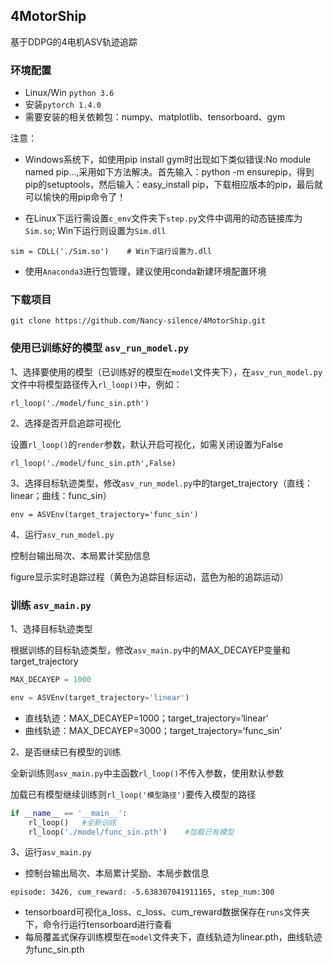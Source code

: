 ## 4MotorShip

基于DDPG的4电机ASV轨迹追踪

### 环境配置

- Linux/Win  `python 3.6`
- 安装`pytorch 1.4.0`
- 需要安装的相关依赖包：numpy、matplotlib、tensorboard、gym

注意：
- Windows系统下，如使用pip install gym时出现如下类似错误:No module named pip...,采用如下方法解决。首先输入：python -m ensurepip，得到pip的setuptools，然后输入：easy_install pip，下载相应版本的pip，最后就可以愉快的用pip命令了！

- 在Linux下运行需设置`c_env`文件夹下`step.py`文件中调用的动态链接库为`Sim.so`; Win下运行则设置为`Sim.dll`
```
sim = CDLL('./Sim.so')    # Win下运行设置为.dll
```
- 使用`Anaconda3`进行包管理，建议使用conda新建环境配置环境
### 下载项目

```
git clone https://github.com/Nancy-silence/4MotorShip.git
```

### 使用已训练好的模型 `asv_run_model.py`

1、选择要使用的模型（已训练好的模型在`model`文件夹下），在`asv_run_model.py`文件中将模型路径传入`rl_loop()`中，例如：

```
rl_loop('./model/func_sin.pth')
```

2、选择是否开启追踪可视化

设置`rl_loop()`的`render`参数，默认开启可视化，如需关闭设置为False

```
rl_loop('./model/func_sin.pth',False)
```

3、选择目标轨迹类型，修改`asv_run_model.py`中的target_trajectory（直线：linear；曲线：func_sin）

```
env = ASVEnv(target_trajectory='func_sin')
```

4、运行`asv_run_model.py`

控制台输出局次、本局累计奖励信息

figure显示实时追踪过程（黄色为追踪目标运动，蓝色为船的追踪运动）

### 训练 `asv_main.py`

1、选择目标轨迹类型

根据训练的目标轨迹类型，修改`asv_main.py`中的MAX_DECAYEP变量和target_trajectory

```python
MAX_DECAYEP = 1000
```

```python
env = ASVEnv(target_trajectory='linear')
```

- 直线轨迹：MAX_DECAYEP=1000；target_trajectory=‘linear'
- 曲线轨迹：MAX_DECAYEP=3000；target_trajectory=‘func_sin'

2、是否继续已有模型的训练

全新训练则`asv_main.py`中主函数`rl_loop()`不传入参数，使用默认参数

加载已有模型继续训练则`rl_loop('模型路径')`要传入模型的路径

```python
if __name__ == '__main__':
    rl_loop()	#全新训练
    rl_loop('./model/func_sin.pth')	   #加载已有模型
```

3、运行`asv_main.py`

- 控制台输出局次、本局累计奖励、本局步数信息

```
episode: 3426, cum_reward: -5.638307041911165, step_num:300
```

- tensorboard可视化a_loss、c_loss、cum_reward数据保存在`runs`文件夹下，命令行运行tensorboard进行查看
- 每局覆盖式保存训练模型在`model`文件夹下，直线轨迹为linear.pth，曲线轨迹为func_sin.pth
